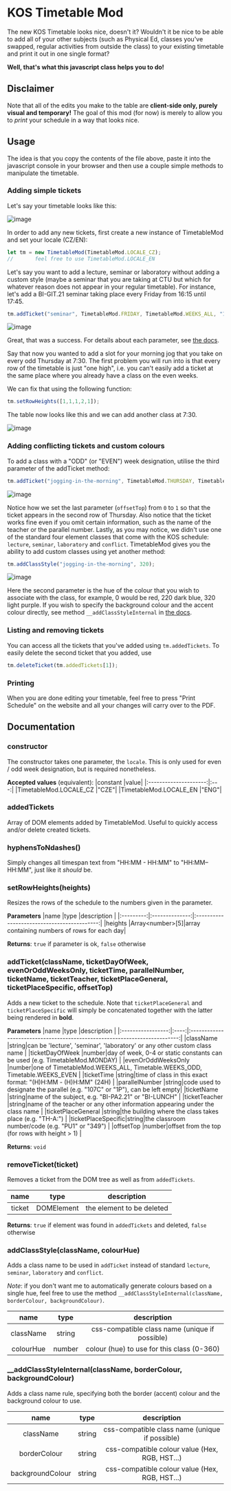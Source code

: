 # KOS Timetable Mod

The new KOS Timetable looks nice, doesn't it? Wouldn't it be nice to be able to add all of your other subjects (such as Physical Ed, classes you've swapped, regular activities from outside the class) to your existing timetable and print it out in one single format?

**Well, that's what this javascript class helps you to do!**

## Disclaimer

Note that all of the edits you make to the table are **client-side only, purely visual and temporary!** The goal of this mod (for now) is merely to allow you to _print_ your schedule in a way that looks nice.

## Usage

The idea is that you copy the contents of the file above, paste it into the javascript console in your browser and then use a couple simple methods to manipulate the timetable.

### Adding simple tickets

Let's say your timetable looks like this:

![image](https://user-images.githubusercontent.com/78057064/151667773-7ffa81e0-412c-4652-9cab-117ca9e7182b.png)

In order to add any new tickets, first create a new instance of TimetableMod and set your locale (CZ/EN):
```js
let tm = new TimetableMod(TimetableMod.LOCALE_CZ);
//       feel free to use TimetableMod.LOCALE_EN
```

Let's say you want to add a lecture, seminar or laboratory without adding a custom style (maybe a seminar that you are taking at CTU but which for whatever reason does not appear in your regular timetable). For instance, let's add a BI-GIT.21 seminar taking place every Friday from 16:15 until 17:45.

```js
tm.addTicket("seminar", TimetableMod.FRIDAY, TimetableMod.WEEKS_ALL, "16:15 - 17:45", "1C", "BI-GIT.21", "Petr Pulc (+1)", "T9:", "105", 0);
```
![image](https://user-images.githubusercontent.com/78057064/151668158-22696186-7340-46da-a7bf-e86777401874.png)

Great, that was a success. For details about each parameter, see [the docs](#documentation).

Say that now you wanted to add a slot for your morning jog that you take on every odd Thursday at 7:30. The first problem you will run into is that every row of the timetable is just "one high", i.e. you can't easily add a ticket at the same place where you already have a class on the even weeks.

We can fix that using the following function:
```js
tm.setRowHeights([1,1,1,2,1]);
```

The table now looks like this and we can add another class at 7:30.

![image](https://user-images.githubusercontent.com/78057064/151668443-7f35ffe9-e603-43f9-bd16-84b25fb8b9e5.png)

### Adding conflicting tickets and custom colours

To add a class with a "ODD" (or "EVEN") week designation, utilise the third parameter of the addTicket method:

```js
tm.addTicket("jogging-in-the-morning", TimetableMod.THURSDAY, TimetableMod.WEEKS_ODD, "7:30 - 9:00", "", "My biweekly jog", "", "Praha 7, ", "Stromovka", 1);
```
![image](https://user-images.githubusercontent.com/78057064/151668556-ab7bcf1c-66a9-434c-910d-a58f224f2e1e.png)

Notice how we set the last parameter (`offsetTop`) from `0` to `1` so that the ticket appears in the second row of Thursday. Also notice that the ticket works fine even if you omit certain information, such as the name of the teacher or the parallel number. Lastly, as you may notice, we didn't use one of the standard four element classes that come with the KOS schedule: `lecture`, `seminar`, `laboratory` and `conflict`. TimetableMod gives you the ability to add custom classes using yet another method:

```js
tm.addClassStyle("jogging-in-the-morning", 320);
```
![image](https://user-images.githubusercontent.com/78057064/151668996-b7e7eaf2-9404-46bf-b335-1a025be65b23.png)

Here the second parameter is the hue of the colour that you wish to associate with the class, for example, 0 would be red, 220 dark blue, 320 light purple.
If you wish to specify the background colour and the accent colour directly, see method `__addClassStyleInternal` in [the docs](#documentation).

### Listing and removing tickets

You can access all the tickets that you've added using `tm.addedTickets`. To easily delete the second ticket that you added, use
```js
tm.deleteTicket(tm.addedTickets[1]);
```

### Printing

When you are done editing your timetable, feel free to press "Print Schedule" on the website and all your changes will carry over to the PDF.

## Documentation

### constructor
The constructor takes one parameter, the `locale`. This is only used for even / odd week designation, but is required nonetheless.

**Accepted values** (equivalent):
|constant               |value|
|:---------------------:|:---:|
|TimetableMod.LOCALE_CZ |"CZE"|
|TimetableMod.LOCALE_EN |"ENG"|

### addedTickets
Array of DOM elements added by TimetableMod. Useful to quickly access and/or delete created tickets.

### hyphensToNdashes()
Simply changes all timespan text from "HH:MM - HH:MM" to "HH:MM&ndash;HH:MM", just like it _should_ be.

### setRowHeights(heights)
Resizes the rows of the schedule to the numbers given in the parameter.

**Parameters**
|name       |type            |description                                  |
|:---------:|:--------------:|:-------------------------------------------:|
|heights    |Array\<number\>[5]|array containing numbers of rows for each day| 

**Returns**: `true` if parameter is ok, `false` otherwise

### addTicket(className, ticketDayOfWeek, evenOrOddWeeksOnly, ticketTime, parallelNumber, ticketName, ticketTeacher, ticketPlaceGeneral, ticketPlaceSpecific, offsetTop)
Adds a new ticket to the schedule. Note that `ticketPlaceGeneral` and `ticketPlaceSpecific` will simply be concatenated together with the latter being rendered in **bold**.

**Parameters**
|name               |type  |description                                                                 |
|:-----------------:|:----:|:--------------------------------------------------------------------------:|
|className          |string|can be 'lecture', 'seminar', 'laboratory' or any other custom class name    |
|ticketDayOfWeek    |number|day of week, 0-4 or static constants can be used (e.g. TimetableMod.MONDAY) |
|evenOrOddWeeksOnly |number|one of TimetableMod.WEEKS_ALL, Timetable.WEEKS_ODD, Timetable.WEEKS_EVEN    |
|ticketTime         |string|time of class in this exact format: "(H)H:MM - (H)H:MM" (24H)               |
|parallelNumber     |string|code used to designate the parallel (e.g. "107C" or "1P"), can be left empty|
|ticketName         |string|name of the subject, e.g. "BI-PA2.21" or "BI-LUNCH"                         |
|ticketTeacher      |string|name of the teacher or any other information appearing under the class name |
|ticketPlaceGeneral |string|the building where the class takes place (e.g. "TH-A:")                     |
|ticketPlaceSpecific|string|the classroom number/code (e.g. "PU1" or "349")                             |
|offsetTop          |number|offset from the top (for rows with height > 1)                             |

**Returns**: `void`

### removeTicket(ticket)
Removes a ticket from the DOM tree as well as from `addedTickets`.

|name  |type      |description              |
|:----:|:--------:|:-----------------------:|
|ticket|DOMElement|the element to be deleted|

**Returns**: `true` if element was found in `addedTickets` and deleted, `false` otherwise

### addClassStyle(className, colourHue)
Adds a class name to be used in `addTicket` instead of standard `lecture`, `seminar`, `laboratory` and `conflict`.

_Note_: if you don't want me to automatically generate colours based on a single hue, feel free to use the method `__addClassStyleInternal(className, borderColour, backgroundColour)`.

|name     |type  |description                                   |
|:-------:|:----:|:--------------------------------------------:|
|className|string|css-compatible class name (unique if possible)|
|colourHue|number|colour (hue) to use for this class (0-360)    |

### __addClassStyleInternal(className, borderColour, backgroundColour)
Adds a class name rule, specifying both the border (accent) colour and the background colour to use.

|name            |type  |description                                   |
|:--------------:|:----:|:--------------------------------------------:|
|className       |string|css-compatible class name (unique if possible)|
|borderColour    |string|css-compatible colour value (Hex, RGB, HST...)|
|backgroundColour|string|css-compatible colour value (Hex, RGB, HST...)|
